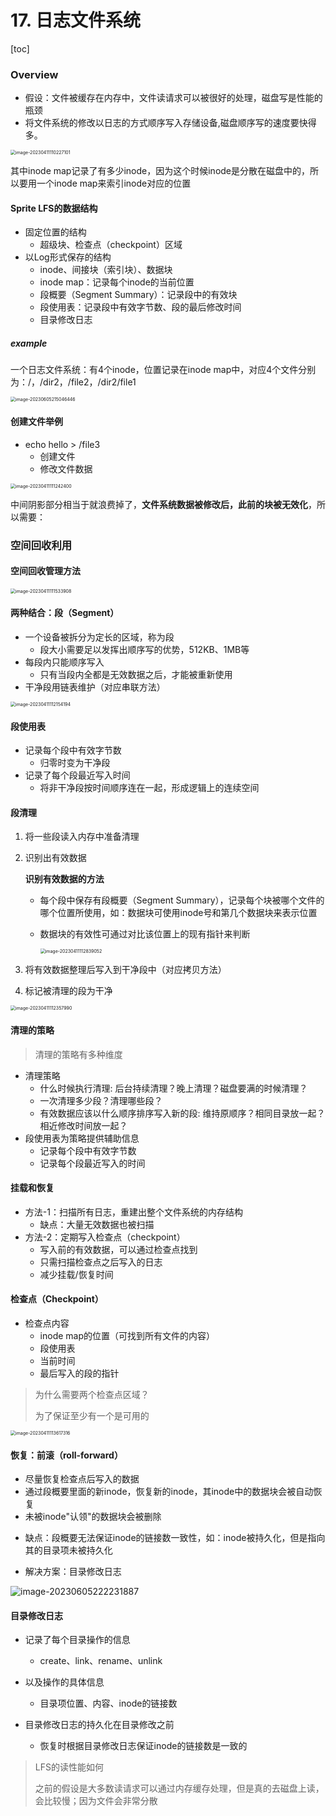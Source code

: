 # 17. 日志文件系统

[toc]

### Overview

- 假设：文件被缓存在内存中，文件读请求可以被很好的处理，磁盘写是性能的瓶颈
- 将文件系统的修改以日志的方式顺序写入存储设备,磁盘顺序写的速度要快得多。

<img src="assets/image-20230411110227101.png" alt="image-20230411110227101" style="zoom:50%;" />

其中inode map记录了有多少inode，因为这个时候inode是分散在磁盘中的，所以要用一个inode map来索引inode对应的位置

#### Sprite LFS的数据结构

- 固定位置的结构
  - 超级块、检查点（checkpoint）区域
- 以Log形式保存的结构
  - inode、间接块（索引块）、数据块
  - inode map：记录每个inode的当前位置
  - 段概要（Segment Summary）：记录段中的有效块
  - 段使用表：记录段中有效字节数、段的最后修改时间
  - 目录修改日志

##### example

一个日志文件系统：有4个inode，位置记录在inode map中，对应4个文件分别为：/，/dir2，/file2，/dir2/file1

<img src="assets/image-20230605215046446.png" alt="image-20230605215046446" style="zoom:50%;" />

#### **创建文件举例**

- echo hello > /file3
  - 创建文件
  - 修改文件数据

<img src="assets/image-20230411111242400.png" alt="image-20230411111242400" style="zoom:50%;" />

中间阴影部分相当于就浪费掉了，**文件系统数据被修改后，此前的块被无效化**，所以需要：



### 空间回收利用

#### 空间回收管理方法

<img src="assets/image-20230411111533908.png" alt="image-20230411111533908" style="zoom:50%;" />

#### 两种结合：段（Segment）

- 一个设备被拆分为定长的区域，称为段
  - 段大小需要足以发挥出顺序写的优势，512KB、1MB等
- 每段内只能顺序写入
  - 只有当段内全都是无效数据之后，才能被重新使用
- 干净段用链表维护（对应串联方法）

<img src="assets/image-20230411112154194.png" alt="image-20230411112154194" style="zoom: 50%;" />

#### 段使用表

- 记录每个段中有效字节数
  -  归零时变为干净段
- 记录了每个段最近写入时间
  - 将非干净段按时间顺序连在一起，形成逻辑上的连续空间

#### 段清理

1. 将一些段读入内存中准备清理

2. 识别出有效数据

   **识别有效数据的方法**

   - 每个段中保存有段概要（Segment Summary），记录每个块被哪个文件的哪个位置所使用，如：数据块可使用inode号和第几个数据块来表示位置

   - 数据块的有效性可通过对比该位置上的现有指针来判断

     <img src="assets/image-20230411112839052.png" alt="image-20230411112839052" style="zoom:50%;" />

3. 将有效数据整理后写入到干净段中（对应拷贝方法）

4. 标记被清理的段为干净

<img src="assets/image-20230411112357990.png" alt="image-20230411112357990" style="zoom:50%;" />

#### 清理的策略

> 清理的策略有多种维度

- 清理策略
  - 什么时候执行清理: 后台持续清理？晚上清理？磁盘要满的时候清理？
  - 一次清理多少段？清理哪些段？
  - 有效数据应该以什么顺序排序写入新的段: 维持原顺序？相同目录放一起？相近修改时间放一起？
- 段使用表为策略提供辅助信息
  - 记录每个段中有效字节数
  - 记录每个段最近写入的时间



#### 挂载和恢复

- 方法-1：扫描所有日志，重建出整个文件系统的内存结构
  - 缺点：大量无效数据也被扫描
- 方法-2：定期写入检查点（checkpoint）
  - 写入前的有效数据，可以通过检查点找到
  - 只需扫描检查点之后写入的日志
  - 减少挂载/恢复时间

#### 检查点（Checkpoint）

- 检查点内容
  - inode map的位置（可找到所有文件的内容）
  - 段使用表
  - 当前时间
  - 最后写入的段的指针

> 为什么需要两个检查点区域？
>
> 为了保证至少有一个是可用的

<img src="assets/image-20230411113617316.png" alt="image-20230411113617316" style="zoom:50%;" />

#### 恢复：前滚（roll-forward）

- 尽量恢复检查点后写入的数据
- 通过段概要里面的新inode，恢复新的inode，其inode中的数据块会被自动恢复
- 未被inode"认领"的数据块会被删除

* 缺点：段概要无法保证inode的链接数一致性，如：inode被持久化，但是指向其的目录项未被持久化

- 解决方案：目录修改日志

<img src="assets/image-20230605222231887.png" alt="image-20230605222231887" />

#### 目录修改日志

- 记录了每个目录操作的信息
  - create、link、rename、unlink
- 以及操作的具体信息
  - 目录项位置、内容、inode的链接数

- 目录修改日志的持久化在目录修改之前
  - 恢复时根据目录修改日志保证inode的链接数是一致的

> LFS的读性能如何
>
> 之前的假设是大多数读请求可以通过内存缓存处理，但是真的去磁盘上读，会比较慢；因为文件会非常分散
